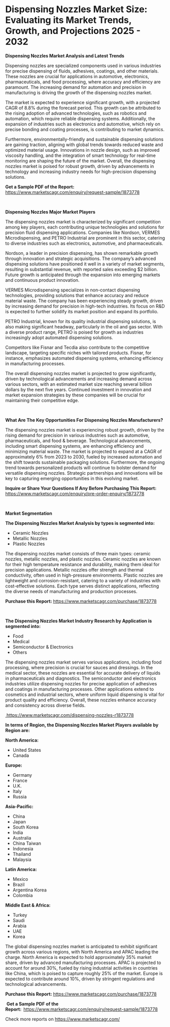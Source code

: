<p><h1>Dispensing Nozzles Market Size: Evaluating its Market Trends, Growth, and Projections 2025 - 2032</h1></p><p><strong>Dispensing Nozzles Market Analysis and Latest Trends</strong></p>
<p><p>Dispensing nozzles are specialized components used in various industries for precise dispensing of fluids, adhesives, coatings, and other materials. These nozzles are crucial for applications in automotive, electronics, pharmaceuticals, and food processing, where accuracy and efficiency are paramount. The increasing demand for automation and precision in manufacturing is driving the growth of the dispensing nozzles market.</p><p>The market is expected to experience significant growth, with a projected CAGR of 8.8% during the forecast period. This growth can be attributed to the rising adoption of advanced technologies, such as robotics and automation, which require reliable dispensing systems. Additionally, the expansion of industries such as electronics and automotive, which rely on precise bonding and coating processes, is contributing to market dynamics.</p><p>Furthermore, environmentally-friendly and sustainable dispensing solutions are gaining traction, aligning with global trends towards reduced waste and optimized material usage. Innovations in nozzle design, such as improved viscosity handling, and the integration of smart technology for real-time monitoring are shaping the future of the market. Overall, the dispensing nozzles market is poised for robust growth, driven by advancements in technology and increasing industry needs for high-precision dispensing solutions.</p></p>
<p><strong>Get a Sample PDF of the Report:&nbsp;</strong> <a href="https://www.marketscagr.com/enquiry/request-sample/1873778?utm_campaign=2467&utm_medium=2&utm_source=Github&utm_content=ia&utm_term=08042025&utm_id=dispensing-nozzles">https://www.marketscagr.com/enquiry/request-sample/1873778</a></p>
<p>&nbsp;</p>
<p><strong>Dispensing Nozzles Major Market Players</strong></p>
<p><p>The dispensing nozzles market is characterized by significant competition among key players, each contributing unique technologies and solutions for precision fluid dispensing applications. Companies like Nordson, VERMES Microdispensing, and PETRO Industrial are prominent in this sector, catering to diverse industries such as electronics, automotive, and pharmaceuticals.</p><p>Nordson, a leader in precision dispensing, has shown remarkable growth through innovation and strategic acquisitions. The company’s advanced dispensing solutions have positioned it well in a variety of market segments, resulting in substantial revenue, with reported sales exceeding $2 billion. Future growth is anticipated through the expansion into emerging markets and continuous product innovation.</p><p>VERMES Microdispensing specializes in non-contact dispensing technologies, providing solutions that enhance accuracy and reduce material waste. The company has been experiencing steady growth, driven by increasing demand for precision in high-tech industries. Its focus on R&D is expected to further solidify its market position and expand its portfolio.</p><p>PETRO Industrial, known for its quality industrial dispensing solutions, is also making significant headway, particularly in the oil and gas sector. With a diverse product range, PETRO is poised for growth as industries increasingly adopt automated dispensing solutions.</p><p>Competitors like Fisnar and Tecdia also contribute to the competitive landscape, targeting specific niches with tailored products. Fisnar, for instance, emphasizes automated dispensing systems, enhancing efficiency in manufacturing processes.</p><p>The overall dispensing nozzles market is projected to grow significantly, driven by technological advancements and increasing demand across various sectors, with an estimated market size reaching several billion dollars by the next five years. Continued investment in innovation and market expansion strategies by these companies will be crucial for maintaining their competitive edge.</p></p>
<p>&nbsp;</p>
<p><strong>What Are The Key Opportunities For Dispensing Nozzles Manufacturers?</strong></p>
<p><p>The dispensing nozzles market is experiencing robust growth, driven by the rising demand for precision in various industries such as automotive, pharmaceuticals, and food & beverage. Technological advancements, including smart dispensing systems, are enhancing efficiency and minimizing material waste. The market is projected to expand at a CAGR of approximately 6% from 2023 to 2030, fueled by increased automation and the shift towards sustainable packaging solutions. Furthermore, the ongoing trend towards personalized products will continue to bolster demand for versatile dispensing nozzles. Strategic partnerships and innovations will be key to capturing emerging opportunities in this evolving market.</p></p>
<p><strong>Inquire or Share Your Questions If Any Before Purchasing This Report:</strong> <a href="https://www.marketscagr.com/enquiry/pre-order-enquiry/1873778?utm_campaign=2467&utm_medium=2&utm_source=Github&utm_content=ia&utm_term=08042025&utm_id=dispensing-nozzles">https://www.marketscagr.com/enquiry/pre-order-enquiry/1873778</a></p>
<p>&nbsp;</p>
<p><strong>Market Segmentation</strong></p>
<p><strong>The Dispensing Nozzles Market Analysis by types is segmented into:</strong></p>
<p><ul><li>Ceramic Nozzles</li><li>Metallic Nozzles</li><li>Plastic Nozzles</li></ul></p>
<p><p>The dispensing nozzles market consists of three main types: ceramic nozzles, metallic nozzles, and plastic nozzles. Ceramic nozzles are known for their high temperature resistance and durability, making them ideal for precision applications. Metallic nozzles offer strength and thermal conductivity, often used in high-pressure environments. Plastic nozzles are lightweight and corrosion-resistant, catering to a variety of industries with cost-effective solutions. Each type serves distinct applications, reflecting the diverse needs of manufacturing and production processes.</p></p>
<p><strong>Purchase this Report:&nbsp;</strong><a href="https://www.marketscagr.com/purchase/1873778?utm_campaign=2467&utm_medium=2&utm_source=Github&utm_content=ia&utm_term=08042025&utm_id=dispensing-nozzles">https://www.marketscagr.com/purchase/1873778</a></p>
<p>&nbsp;</p>
<p><strong>The Dispensing Nozzles Market Industry Research by Application is segmented into:</strong></p>
<p><ul><li>Food</li><li>Medical</li><li>Semiconductor & Electronics</li><li>Others</li></ul></p>
<p><p>The dispensing nozzles market serves various applications, including food processing, where precision is crucial for sauces and dressings. In the medical sector, these nozzles are essential for accurate delivery of liquids in pharmaceuticals and diagnostics. The semiconductor and electronics industries utilize dispensing nozzles for precise application of adhesives and coatings in manufacturing processes. Other applications extend to cosmetics and industrial sectors, where uniform liquid dispensing is vital for product quality and efficiency. Overall, these nozzles enhance accuracy and consistency across diverse fields.</p></p>
<p><a href="https://www.marketscagr.com/dispensing-nozzles-r1873778?utm_campaign=2467&utm_medium=2&utm_source=Github&utm_content=ia&utm_term=08042025&utm_id=dispensing-nozzles">&nbsp;https://www.marketscagr.com/dispensing-nozzles-r1873778</a></p>
<p><strong>In terms of Region, the Dispensing Nozzles Market Players available by Region are:</strong></p>
<p>
    <p> <strong> North America: </strong>
        <ul>
            <li>United States</li>
            <li>Canada</li>
        </ul>
        </p> 
    <p> <strong> Europe: </strong>
        <ul>
            <li>Germany</li>
            <li>France</li>
            <li>U.K.</li>
            <li>Italy</li>
            <li>Russia</li>
        </ul>
        </p> 
    <p> <strong> Asia-Pacific: </strong>
        <ul>
            <li>China</li>
            <li>Japan</li>
            <li>South Korea</li>
            <li>India</li>
            <li>Australia</li>
            <li>China Taiwan</li>
            <li>Indonesia</li>
            <li>Thailand</li>
            <li>Malaysia</li>
        </ul>
        </p> 
    <p> <strong> Latin America: </strong>
        <ul>
            <li>Mexico</li>
            <li>Brazil</li>
            <li>Argentina Korea</li>
            <li>Colombia</li>
        </ul>
        </p> 
    <p> <strong> Middle East & Africa: </strong>
        <ul>
            <li>Turkey</li>
            <li>Saudi</li>
            <li>Arabia</li>
            <li>UAE</li>
            <li>Korea</li>
        </ul>
    </p>
    </p>
<p><p>The global dispensing nozzles market is anticipated to exhibit significant growth across various regions, with North America and APAC leading the charge. North America is expected to hold approximately 35% market share, driven by advanced manufacturing processes. APAC is projected to account for around 30%, fueled by rising industrial activities in countries like China, which is poised to capture roughly 25% of the market. Europe is expected to contribute around 10%, driven by stringent regulations and technological advancements.</p></p>
<p><strong>Purchase this Report: </strong><a href="https://www.marketscagr.com/purchase/1873778?utm_campaign=2467&utm_medium=2&utm_source=Github&utm_content=ia&utm_term=08042025&utm_id=dispensing-nozzles">https://www.marketscagr.com/purchase/1873778</a></p>
<p>&nbsp;<strong>Get a Sample PDF of the Report:&nbsp;&nbsp;</strong><a href="https://www.marketscagr.com/enquiry/request-sample/1873778?utm_campaign=2467&utm_medium=2&utm_source=Github&utm_content=ia&utm_term=08042025&utm_id=dispensing-nozzles">https://www.marketscagr.com/enquiry/request-sample/1873778</a></p>
<p><strong></strong></p>
<p>Check more reports on <a href="https://www.marketscagr.com/?utm_campaign=2467&utm_medium=2&utm_source=Github&utm_content=ia&utm_term=08042025&utm_id=dispensing-nozzles">https://www.marketscagr.com/</a></p>